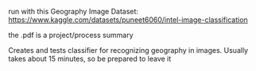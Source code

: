 run with this Geography Image Dataset: https://www.kaggle.com/datasets/puneet6060/intel-image-classification

the .pdf is a project/process summary

Creates and tests classifier for recognizing geography in images. 
Usually takes about 15 minutes, so be prepared to leave it
